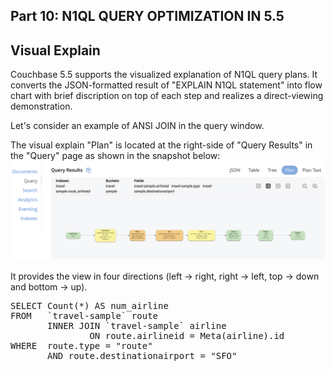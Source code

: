 ## <b> Part 10: N1QL QUERY OPTIMIZATION IN 5.5 </b>

## Visual Explain

Couchbase 5.5 supports the visualized explanation of N1QL query plans. 
It converts the JSON-formatted result of "EXPLAIN N1QL statement" into flow chart with brief discription on top of each step and realizes a direct-viewing demonstration.

Let's consider an example of ANSI JOIN in the query window.

The visual explain "Plan" is located at the right-side of "Query Results" in the "Query" page as shown in the snapshot below:
![VisualExplain](./ve1.png)

It provides the view in four directions (left -> right, right -> left, top -> down and bottom -> up).



<pre id="example">
SELECT Count(*) AS num_airline 
FROM   `travel-sample` route 
       INNER JOIN `travel-sample` airline 
               ON route.airlineid = Meta(airline).id 
WHERE  route.type = "route" 
       AND route.destinationairport = "SFO"
</pre>
